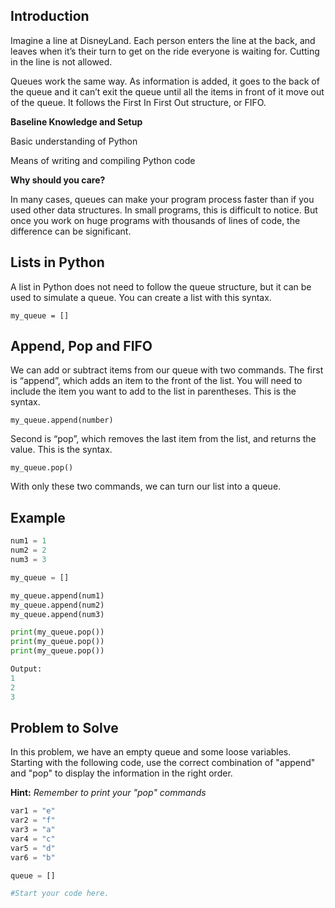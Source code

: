 ## Introduction
Imagine a line at DisneyLand. Each person enters the line at the back, and leaves when it’s their turn to get on the ride everyone is waiting for. Cutting in the line is not allowed. 

Queues work the same way. As information is added, it goes to the back of the queue and it can’t exit the queue until all the items in front of it move out of the queue. It follows the First In First Out structure, or FIFO. 

**Baseline Knowledge and Setup**

Basic understanding of Python

Means of writing and compiling Python code

**Why should you care?**

In many cases, queues can make your program process faster than if you used other data structures. In small programs, this is difficult to notice. But once you work on huge programs with thousands of lines of code, the difference can be significant. 

## Lists in Python
A list in Python does not need to follow the queue structure, but it can be used to simulate a queue. 
You can create a list with this syntax. 

`my_queue = []`

## Append, Pop and FIFO
We can add or subtract items from our queue with two commands. The first is “append”, which adds an item to the front of the list. You will need to include the item you want to add to the list in parentheses. This is the syntax.

`my_queue.append(number)`

Second is “pop”, which removes the last item from the list, and returns the value. This is the syntax.

`my_queue.pop()`

With only these two commands, we can turn our list into a queue. 

## Example
``` python
num1 = 1
num2 = 2
num3 = 3

my_queue = []

my_queue.append(num1)
my_queue.append(num2)
my_queue.append(num3)

print(my_queue.pop())
print(my_queue.pop())
print(my_queue.pop())

Output: 
1
2
3
```
## Problem to Solve
In this problem, we have an empty queue and some loose variables. 
Starting with the following code, use the correct combination of "append" and "pop" to display the information in the right order. 

**Hint:** *Remember to print your "pop" commands*

``` python
var1 = "e"
var2 = "f"
var3 = "a"
var4 = "c"
var5 = "d"
var6 = "b"

queue = []

#Start your code here. 
```